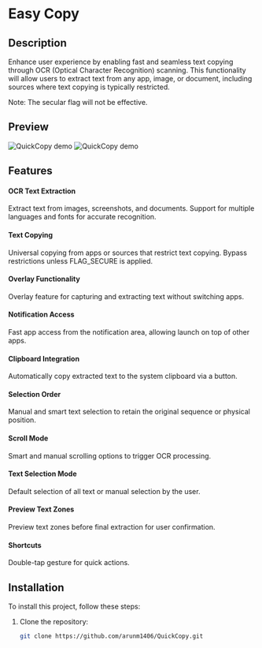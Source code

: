 # Easy Copy

## Description
Enhance user experience by enabling fast and seamless text copying through OCR (Optical Character Recognition) scanning.
This functionality will allow users to extract text from any app, image, or document, including sources where text copying is typically restricted.

Note: The secular flag will not be effective.


## Preview


![QuickCopy demo](https://github.com/arunarunji/QuickCopy/blob/87bbc9486fb06378420eb2cc61cfcf10188f1677/assests/images/image_1.jpg?raw=true)
![QuickCopy demo](https://github.com/arunm1407/QuickCopy/blob/main/assets/images/image_2.jpg?raw=true)


## Features

#### OCR Text Extraction

Extract text from images, screenshots, and documents.
Support for multiple languages and fonts for accurate recognition.
#### Text Copying

Universal copying from apps or sources that restrict text copying.
Bypass restrictions unless FLAG_SECURE is applied.
#### Overlay Functionality

Overlay feature for capturing and extracting text without switching apps.
#### Notification Access

Fast app access from the notification area, allowing launch on top of other apps.
#### Clipboard Integration

Automatically copy extracted text to the system clipboard via a button.
#### Selection Order

Manual and smart text selection to retain the original sequence or physical position.
#### Scroll Mode

Smart and manual scrolling options to trigger OCR processing.
#### Text Selection Mode

Default selection of all text or manual selection by the user.
#### Preview Text Zones

Preview text zones before final extraction for user confirmation.
#### Shortcuts
Double-tap gesture for quick actions.





## Installation
To install this project, follow these steps:

1. Clone the repository:
   ```sh
   git clone https://github.com/arunm1406/QuickCopy.git